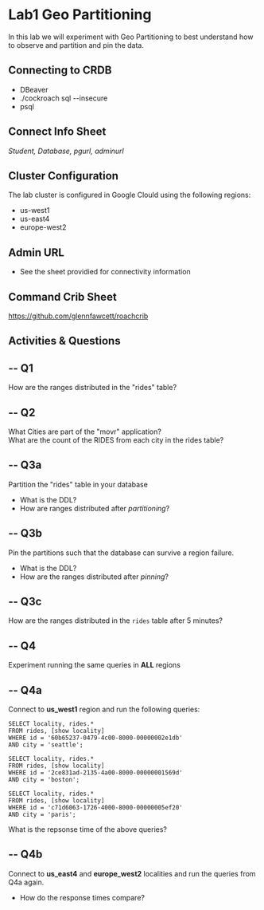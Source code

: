# Lab1 Geo Partitioning

In this lab we will experiment with Geo Partitioning to best 
understand how to observe and partition and pin the data.


## Connecting to CRDB

* DBeaver
* ./cockroach sql --insecure
* psql 

## Connect Info Sheet

*Student, Database, pgurl, adminurl*


## Cluster Configuration
The lab cluster is configured in Google Clould using the following regions:

* us-west1
* us-east4
* europe-west2

## Admin URL

* See the sheet providied for connectivity information


## Command Crib Sheet

https://github.com/glennfawcett/roachcrib



## Activities & Questions

--  Q1 
--
How are the ranges distributed in the "rides" table?

-- Q2
--
What Cities are part of the "movr" application?  
What are the count of the RIDES from each city in the rides table?

-- Q3a
--
Partition the "rides" table in your database

* What is the DDL? 
* How are ranges distributed after *partitioning*?

-- Q3b
--
Pin the partitions such that the database can survive a region failure.

* What is the DDL?
* How are the ranges distributed after *pinning*?

-- Q3c  
-- 
How are the ranges distributed in the `rides` table after 5 minutes?

-- Q4
--
Experiment running the same queries in **ALL** regions

-- Q4a
--
Connect to **us_west1** region and run the following queries:

```
SELECT locality, rides.* 
FROM rides, [show locality] 
WHERE id = '60b65237-0479-4c00-8000-00000002e1db' 
AND city = 'seattle';

SELECT locality, rides.* 
FROM rides, [show locality] 
WHERE id = '2ce831ad-2135-4a00-8000-00000001569d' 
AND city = 'boston';

SELECT locality, rides.* 
FROM rides, [show locality] 
WHERE id = 'c71d6063-1726-4000-8000-00000005ef20' 
AND city = 'paris';
```

What is the repsonse time of the above queries?

-- Q4b
--
Connect to **us_east4** and **europe_west2** localities and run the queries from Q4a again.

* How do the response times compare?



